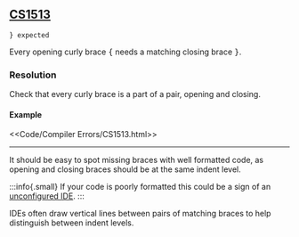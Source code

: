 ## [CS1513](https://docs.microsoft.com/en-us/dotnet/csharp/misc/cs1513)

```
} expected
```


Every opening curly brace <kbd>{</kbd> needs a matching closing brace <kbd>}</kbd>.

### Resolution
Check that every curly brace is a part of a pair, opening and closing.  

#### Example
<<Code/Compiler Errors/CS1513.html>>

---

It should be easy to spot missing braces with well formatted code, as opening and closing braces should be at the same indent level.  

:::info{.small}
If your code is poorly formatted this could be a sign of an [unconfigured IDE](../../IDE%20Configuration.md).
:::

IDEs often draw vertical lines between pairs of matching braces to help distinguish between indent levels.